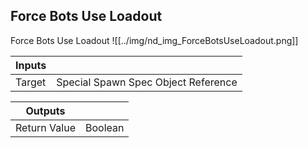 ## Force Bots Use Loadout
Force Bots Use Loadout
![[../img/nd_img_ForceBotsUseLoadout.png]]

|Inputs||
|--|--|
| Target | Special Spawn Spec Object Reference |

|Outputs||
|--|--|
| Return Value | Boolean |

